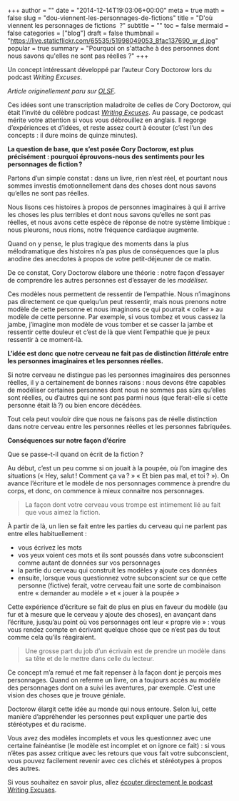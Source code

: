 +++
author = ""
date = "2014-12-14T19:03:06+00:00"
meta = true
math = false
slug = "dou-viennent-les-personnages-de-fictions"
title = "D'où viennent les personnages de fictions  ?"
subtitle = ""
toc = false
mermaid = false
categories = ["blog"]
draft = false
thumbnail = "https://live.staticflickr.com/65535/51998049053_8fac137690_w_d.jpg"
popular = true
summary = "Pourquoi on s'attache à des personnes dont nous savons qu'elles ne sont pas réelles ?"
+++

Un concept intéressant développé par l&rsquo;auteur Cory Doctorow lors du podcast _Writing Excuses_.  

_Article originellement paru sur [OLSF](https://www.osezlasf.com.)._

Ces idées sont une transcription maladroite de celles de Cory Doctorow, qui était l’invité du célèbre podcast <a href="http://www.writingexcuses.com" target="_blank"><em>Writing Excuses</em></a>. Au passage, ce podcast mérite votre attention si vous vous débrouillez en anglais. Il regorge d’expériences et d’idées, et reste assez court à écouter (c’est l’un des concepts : il dure moins de quinze minutes).


**La question de base, que s’est posée Cory Doctorow, est plus précisément : pourquoi éprouvons-nous des sentiments pour les personnages de fiction ?** 

Partons d’un simple constat : dans un livre, rien n’est réel, et pourtant nous sommes investis émotionnellement dans des choses dont nous savons qu’elles ne sont pas réelles.

Nous lisons ces histoires à propos de personnes imaginaires à qui il arrive les choses les plus terribles et dont nous savons qu’elles ne sont pas réelles, et nous avons cette espèce de réponse de notre système limbique : nous pleurons, nous rions, notre fréquence cardiaque augmente.

Quand on y pense, le plus tragique des moments dans la plus mélodramatique des histoires n’a pas plus de conséquences que la plus anodine des anecdotes à propos de votre petit-déjeuner de ce matin.

De ce constat, Cory Doctorow élabore une théorie : notre façon d’essayer de comprendre les autres personnes est d’essayer de les _modéliser._

Ces modèles nous permettent de ressentir de l’empathie. Nous n’imaginons pas directement ce que quelqu’un peut ressentir, mais nous prenons notre modèle de cette personne et nous imaginons ce qui pourrait « coller » au modèle de cette personne. Par exemple, si vous tombez et vous cassez la jambe, j’imagine mon modèle de vous tomber et se casser la jambe et ressentir cette douleur et c’est de là que vient l’empathie que je peux ressentir à ce moment-là.

**L’idée est donc que notre cerveau ne fait pas de distinction _littérale_ entre les personnes imaginaires et les personnes réelles.**

Si notre cerveau ne distingue pas les personnes imaginaires des personnes réelles, il y a certainement de bonnes raisons : nous devons être capables de modéliser certaines personnes dont nous ne sommes pas sûrs qu’elles sont réelles, ou d’autres qui ne sont pas parmi nous (que ferait-elle si cette personne était là ?) ou bien encore décédées.

Tout cela peut vouloir dire que nous ne faisons pas de réelle distinction dans notre cerveau entre les personnes réelles et les personnes fabriquées.

**Conséquences sur notre façon d’écrire**

Que se passe-t-il quand on écrit de la fiction ?

Au début, c’est un peu comme si on jouait à la poupée, où l’on imagine des situations (« Hey, salut ! Comment ça va ? » « Et bien pas mal, et toi ? »). On avance l’écriture et le modèle de nos personnages commence à prendre du corps, et donc, on commence à mieux connaitre nos personnages.

> La façon dont votre cerveau vous trompe est intimement lié au fait que vous aimez la fiction.

À partir de là, un lien se fait entre les parties du cerveau qui ne parlent pas entre elles habituellement :

  * vous écrivez les mots
  * vos yeux voient ces mots et ils sont poussés dans votre subconscient comme autant de données sur vos personnages
  * la partie du cerveau qui construit les modèles y ajoute ces données
  * ensuite, lorsque vous questionnez votre subconscient sur ce que cette personne (fictive) ferait, votre cerveau fait une sorte de combinaison entre « demander au modèle » et « jouer à la poupée »

Cette expérience d’écriture se fait de plus en plus en faveur du modèle (au fur et à mesure que le cerveau y ajoute des choses), en avançant dans l’écriture, jusqu’au point où vos personnages ont leur « propre vie » : vous vous rendez compte en écrivant quelque chose que ce n’est pas du tout comme cela qu’ils réagiraient.

> Une grosse part du job d’un écrivain est de prendre un modèle dans sa tête et de le mettre dans celle du lecteur.

Ce concept m’a remué et me fait repenser à la façon dont je perçois mes personnages. Quand on referme un livre, on a toujours accès au modèle des personnages dont on a suivi les aventures, par exemple. C’est une vision des choses que je trouve géniale.

Doctorow élargit cette idée au monde qui nous entoure. Selon lui, cette manière d’appréhender les personnes peut expliquer une partie des stéréotypes et du racisme.

Vous avez des modèles incomplets et vous les questionnez avec une certaine fainéantise (le modèle est incomplet et on ignore ce fait) : si vous n’êtes pas assez critique avec les retours que vous fait votre subconscient, vous pouvez facilement revenir avec ces clichés et stéréotypes à propos des autres.

Si vous souhaitez en savoir plus, allez <a href="http://www.writingexcuses.com/2014/11/30/writing-excuses-9-48-neurobolics-of-characters/" target="_blank">écouter directement le podcast Writing Excuses</a>.
